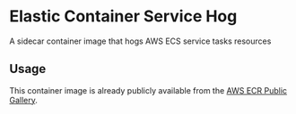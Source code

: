 # Elastic Container Service Hog

A sidecar container image that hogs AWS ECS service tasks resources

## Usage

This container image is already publicly available from the [AWS ECR Public Gallery](https://gallery.ecr.aws/devlearnops/ecs-container-hog).
